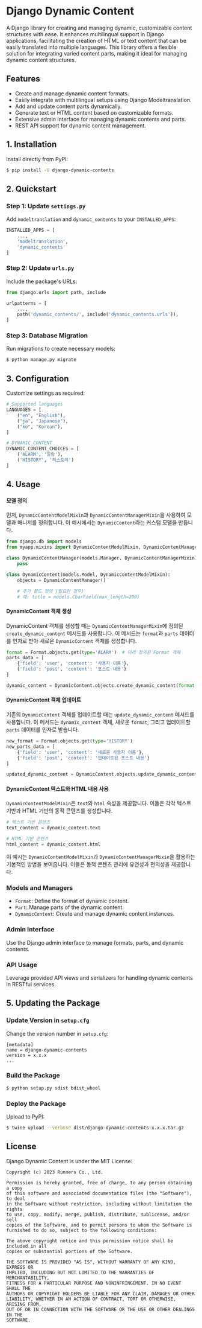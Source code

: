 
# Django Dynamic Content

A Django library for creating and managing dynamic, customizable content structures with ease. It enhances multilingual support in Django applications, facilitating the creation of HTML or text content that can be easily translated into multiple languages. This library offers a flexible solution for integrating varied content parts, making it ideal for managing dynamic content structures.

## Features

- Create and manage dynamic content formats.
- Easily integrate with multilingual setups using Django Modeltranslation.
- Add and update content parts dynamically.
- Generate text or HTML content based on customizable formats.
- Extensive admin interface for managing dynamic contents and parts.
- REST API support for dynamic content management.

## 1. Installation

Install directly from PyPI:

```bash
$ pip install -U django-dynamic-contents
```

## 2. Quickstart

### Step 1: Update `settings.py`

Add `modeltranslation` and `dynamic_contents` to your `INSTALLED_APPS`:

```python
INSTALLED_APPS = [
    ...,
    'modeltranslation',
    'dynamic_contents'
]
```

### Step 2: Update `urls.py`

Include the package's URLs:

```python
from django.urls import path, include

urlpatterns = [
    ...,
    path('dynamic_contents/', include('dynamic_contents.urls')),
]
```

### Step 3: Database Migration

Run migrations to create necessary models:

```bash
$ python manage.py migrate
```

## 3. Configuration

Customize settings as required:

```python
# Supported languages
LANGUAGES = [
    ("en", "English"),
    ("ja", "Japanese"),
    ("ko", "Korean"),
]

# DYNAMIC_CONTENT
DYNAMIC_CONTENT_CHOICES = [
    ('ALARM', '알람'),
    ('HISTORY', '히스토리')
]
```

## 4. Usage

#### 모델 정의

먼저, `DynamicContentModelMixin`과 `DynamicContentManagerMixin`을 사용하여 모델과 매니저를 정의합니다. 이 예시에서는 `DynamicContent`라는 커스텀 모델을 만듭니다.

```python
from django.db import models
from myapp.mixins import DynamicContentModelMixin, DynamicContentManagerMixin

class DynamicContentManager(models.Manager, DynamicContentManagerMixin):
    pass

class DynamicContent(models.Model, DynamicContentModelMixin):
    objects = DynamicContentManager()

    # 추가 필드 정의 (필요한 경우)
    # 예: title = models.CharField(max_length=200)
```

#### DynamicContent 객체 생성

DynamicContent 객체를 생성할 때는 `DynamicContentManagerMixin`에 정의된 `create_dynamic_content` 메서드를 사용합니다. 이 메서드는 `format`과 `parts` 데이터를 인자로 받아 새로운 `DynamicContent` 객체를 생성합니다.

```python
format = Format.objects.get(type='ALARM')  # 미리 정의된 Format 객체
parts_data = [
    {'field': 'user', 'content': '사용자 이름'},
    {'field': 'post', 'content': '포스트 내용'}
]

dynamic_content = DynamicContent.objects.create_dynamic_content(format, parts_data)
```

#### DynamicContent 객체 업데이트

기존의 `DynamicContent` 객체를 업데이트할 때는 `update_dynamic_content` 메서드를 사용합니다. 이 메서드는 `dynamic_content` 객체, 새로운 `format`, 그리고 업데이트할 `parts` 데이터를 인자로 받습니다.

```python
new_format = Format.objects.get(type='HISTORY')
new_parts_data = [
    {'field': 'user', 'content': '새로운 사용자 이름'},
    {'field': 'post', 'content': '업데이트된 포스트 내용'}
]

updated_dynamic_content = DynamicContent.objects.update_dynamic_content(dynamic_content, new_format, new_parts_data)
```

#### DynamicContent 텍스트와 HTML 내용 사용

`DynamicContentModelMixin`은 `text`와 `html` 속성을 제공합니다. 이들은 각각 텍스트 기반과 HTML 기반의 동적 콘텐츠를 생성합니다.

```python
# 텍스트 기반 콘텐츠
text_content = dynamic_content.text

# HTML 기반 콘텐츠
html_content = dynamic_content.html
```

이 예시는 `DynamicContentModelMixin`과 `DynamicContentManagerMixin`을 활용하는 기본적인 방법을 보여줍니다. 이들은 동적 콘텐츠 관리에 유연성과 편의성을 제공합니다.


### Models and Managers

- `Format`: Define the format of dynamic content.
- `Part`: Manage parts of the dynamic content.
- `DynamicContent`: Create and manage dynamic content instances.

### Admin Interface

Use the Django admin interface to manage formats, parts, and dynamic contents.

### API Usage

Leverage provided API views and serializers for handling dynamic contents in RESTful services.

## 5. Updating the Package

### Update Version in `setup.cfg`

Change the version number in `setup.cfg`:

```
[metadata]
name = django-dynamic-contents
version = x.x.x
...
```

### Build the Package

```bash
$ python setup.py sdist bdist_wheel
```

### Deploy the Package

Upload to PyPI:

```bash
$ twine upload --verbose dist/django-dynamic-contents-x.x.x.tar.gz
```

## License

Django Dynamic Content is under the MIT License:

```
Copyright (c) 2023 Runners Co., Ltd.

Permission is hereby granted, free of charge, to any person obtaining a copy
of this software and associated documentation files (the "Software"), to deal
in the Software without restriction, including without limitation the rights
to use, copy, modify, merge, publish, distribute, sublicense, and/or sell
copies of the Software, and to permit persons to whom the Software is
furnished to do so, subject to the following conditions:

The above copyright notice and this permission notice shall be included in all
copies or substantial portions of the Software.

THE SOFTWARE IS PROVIDED "AS IS", WITHOUT WARRANTY OF ANY KIND, EXPRESS OR
IMPLIED, INCLUDING BUT NOT LIMITED TO THE WARRANTIES OF MERCHANTABILITY,
FITNESS FOR A PARTICULAR PURPOSE AND NONINFRINGEMENT. IN NO EVENT SHALL THE
AUTHORS OR COPYRIGHT HOLDERS BE LIABLE FOR ANY CLAIM, DAMAGES OR OTHER
LIABILITY, WHETHER IN AN ACTION OF CONTRACT, TORT OR OTHERWISE, ARISING FROM,
OUT OF OR IN CONNECTION WITH THE SOFTWARE OR THE USE OR OTHER DEALINGS IN THE
SOFTWARE.
```
